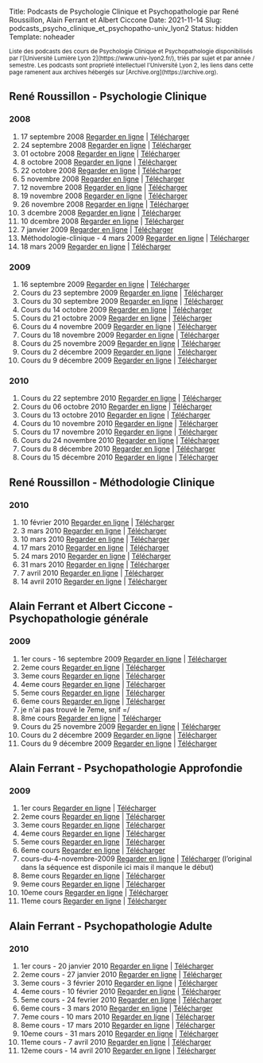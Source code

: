 ﻿Title: Podcasts de Psychologie Clinique et Psychopathologie par René Roussillon, Alain Ferrant et Albert Ciccone
Date: 2021-11-14
Slug: podcasts_psycho_clinique_et_psychopatho-univ_lyon2
Status: hidden
Template: noheader

<sup>
Liste des podcasts des cours de Psychologie Clinique et Psychopathologie disponibilisés
par l'[Université Lumière Lyon 2](https://www.univ-lyon2.fr/), triés par sujet et par année / semestre.
</sup>

<sup>
Les podcasts sont proprieté intellectuel l'Université Lyon 2, les liens dans
cette page ramenent aux archives hébergés sur [Archive.org](https://archive.org).
</sup>


## René Roussillon - Psychologie Clinique

### 2008

1. 17 septembre 2008 [Regarder en ligne](https://archive.org/details/podcast_enseignement-ren-roussillon-_mercredi-17-septembre-2008_1000389174765) | [Télécharger](https://archive.org/download/podcast_enseignement-ren-roussillon-_mercredi-17-septembre-2008_1000389174765/podcast_enseignement-ren-roussillon-_mercredi-17-septembre-2008_1000389174765.m4v)
2. 24 septembre 2008 [Regarder en ligne](https://archive.org/details/podcast_enseignement-ren-roussillon_cours-2-mercredi-24-septembr_1000389867836) | [Télécharger](https://archive.org/download/podcast_enseignement-ren-roussillon_cours-2-mercredi-24-septembr_1000389867836/podcast_enseignement-ren-roussillon_cours-2-mercredi-24-septembr_1000389867836.m4v)
3. 01 octobre 2008 [Regarder en ligne](https://archive.org/details/podcast_enseignement-ren-roussillon_cours-3-mercredi-01-octobre_1000389867838) | [Télécharger](https://archive.org/download/podcast_enseignement-ren-roussillon_cours-3-mercredi-01-octobre_1000389867838/podcast_enseignement-ren-roussillon_cours-3-mercredi-01-octobre_1000389867838.m4v)
4. 8 octobre 2008 [Regarder en ligne](https://archive.org/details/podcast_enseignement-ren-roussillon-_cours-4-mercredi-8-octobre-2_1000389174763) | [Télécharger](https://archive.org/download/podcast_enseignement-ren-roussillon-_cours-4-mercredi-8-octobre-2_1000389174763/podcast_enseignement-ren-roussillon-_cours-4-mercredi-8-octobre-2_1000389174763.m4v)
5. 22 octobre 2008 [Regarder en ligne](https://archive.org/details/podcast_enseignement-ren-roussillon_cours-5-mercredi-22-octobre_1000389867842) | [Télécharger](https://archive.org/download/podcast_enseignement-ren-roussillon_cours-5-mercredi-22-octobre_1000389867842/podcast_enseignement-ren-roussillon_cours-5-mercredi-22-octobre_1000389867842.m4v)
6. 5 novembre 2008 [Regarder en ligne](https://archive.org/details/podcast_enseignement-ren-roussillon-_mercredi-5-novembre-2008_1000389174757) | [Télécharger](https://archive.org/download/podcast_enseignement-ren-roussillon-_mercredi-5-novembre-2008_1000389174757/podcast_enseignement-ren-roussillon-_mercredi-5-novembre-2008_1000389174757.m4v)
7. 12 novembre 2008 [Regarder en ligne](https://archive.org/details/podcast_enseignement-ren-roussillon-_mercredi-12-novembre-2008_1000389174762) | [Télécharger](https://archive.org/download/podcast_enseignement-ren-roussillon-_mercredi-12-novembre-2008_1000389174762/podcast_enseignement-ren-roussillon-_mercredi-12-novembre-2008_1000389174762.m4v)
8. 19 novembre 2008 [Regarder en ligne](https://archive.org/details/podcast_enseignement-ren-roussillon_mercredi-19-novembre-2008_1000389867715) | [Télécharger](https://archive.org/download/podcast_enseignement-ren-roussillon_mercredi-19-novembre-2008_1000389867715/podcast_enseignement-ren-roussillon_mercredi-19-novembre-2008_1000389867715.m4v)
9. 26 novembre 2008 [Regarder en ligne](https://archive.org/details/podcast_enseignement-ren-roussillon_mercredi-26-novembre-2008_1000389867845) | [Télécharger](https://archive.org/download/podcast_enseignement-ren-roussillon_mercredi-26-novembre-2008_1000389867845/podcast_enseignement-ren-roussillon_mercredi-26-novembre-2008_1000389867845.m4v)
10. 3 dcembre 2008 [Regarder en ligne](https://archive.org/details/podcast_enseignement-ren-roussillon-_mercredi-3-dcembre-2008_1000389174764) | [Télécharger](https://archive.org/download/podcast_enseignement-ren-roussillon-_mercredi-3-dcembre-2008_1000389174764/podcast_enseignement-ren-roussillon-_mercredi-3-dcembre-2008_1000389174764.m4v)
11. 10 dcembre 2008 [Regarder en ligne](https://archive.org/details/podcast_enseignement-ren-roussillon-_mercredi-10-dcembre-2008_1000389174756) | [Télécharger](https://archive.org/download/podcast_enseignement-ren-roussillon-_mercredi-10-dcembre-2008_1000389174756/podcast_enseignement-ren-roussillon-_mercredi-10-dcembre-2008_1000389174756.m4v)
12. 7 janvier 2009 [Regarder en ligne](https://archive.org/details/podcast_enseignement-ren-roussillon-_mercredi-7-janvier-2009_1000389174761) | [Télécharger](https://archive.org/download/podcast_enseignement-ren-roussillon-_mercredi-7-janvier-2009_1000389174761/podcast_enseignement-ren-roussillon-_mercredi-7-janvier-2009_1000389174761.m4v)
13. Méthodologie-clinique - 4 mars 2009  [Regarder en ligne](https://archive.org/details/podcast_enseignement-ren-roussillon-_mthodologie-clinique_1000384924439) | [Télécharger](https://archive.org/download/podcast_enseignement-ren-roussillon-_mthodologie-clinique_1000384924439/podcast_enseignement-ren-roussillon-_mthodologie-clinique_1000384924439.m4v)
14. 18 mars 2009 [Regarder en ligne](https://archive.org/details/podcast_enseignement-ren-roussillon-_mercredi-18-mars_1000384924440) | [Télécharger](https://archive.org/download/podcast_enseignement-ren-roussillon-_mercredi-18-mars_1000384924440/podcast_enseignement-ren-roussillon-_mercredi-18-mars_1000384924440.m4v)

### 2009

1. 16 septembre 2009 [Regarder en ligne](https://archive.org/details/podcast_psychologie-clinique-ren-ro_cours-1-16-septembre-2009_1000382817754) | [Télécharger](https://archive.org/download/podcast_psychologie-clinique-ren-ro_cours-1-16-septembre-2009_1000382817754/podcast_psychologie-clinique-ren-ro_cours-1-16-septembre-2009_1000382817754.m4v)
2. Cours du 23 septembre 2009 [Regarder en ligne](https://archive.org/details/podcast_psychologie-clinique-ren-ro_23-septembre_1000437089879) | [Télécharger](https://archive.org/download/podcast_psychologie-clinique-ren-ro_23-septembre_1000437089879/podcast_psychologie-clinique-ren-ro_23-septembre_1000437089879.m4v)
3. Cours du 30 septembre 2009 [Regarder en ligne](https://archive.org/details/podcast_psychologie-clinique-ren-ro_30-septembre-2009_1000382817747) | [Télécharger](https://archive.org/download/podcast_psychologie-clinique-ren-ro_30-septembre-2009_1000382817747/podcast_psychologie-clinique-ren-ro_30-septembre-2009_1000382817747.m4v)
4. Cours du 14 octobre 2009 [Regarder en ligne](https://archive.org/details/podcast_psychologie-clinique-ren-ro_mercredi-14-octobre-2009_1000382817751) | [Télécharger](https://archive.org/download/podcast_psychologie-clinique-ren-ro_mercredi-14-octobre-2009_1000382817751/podcast_psychologie-clinique-ren-ro_mercredi-14-octobre-2009_1000382817751.m4v)
5. Cours du 21 octobre 2009 [Regarder en ligne](https://archive.org/details/podcast_psychologie-clinique-ren-ro_21-octobre-2009_1000382817753) | [Télécharger](https://archive.org/download/podcast_psychologie-clinique-ren-ro_21-octobre-2009_1000382817753/podcast_psychologie-clinique-ren-ro_21-octobre-2009_1000382817753.m4v)
6. Cours du 4 novembre 2009 [Regarder en ligne](https://archive.org/details/podcast_psychologie-clinique-ren-ro_cours-du-4-novembre-2009_1000382817746) | [Télécharger](https://archive.org/download/podcast_psychologie-clinique-ren-ro_cours-du-4-novembre-2009_1000382817746/podcast_psychologie-clinique-ren-ro_cours-du-4-novembre-2009_1000382817746.m4v)
7. Cours du 18 novembre 2009 [Regarder en ligne](https://archive.org/details/podcast_psychologie-clinique-ren-ro_cours-du-18-novembre-2009-re_1000382817748) | [Télécharger](https://archive.org/download/podcast_psychologie-clinique-ren-ro_cours-du-18-novembre-2009-re_1000382817748/podcast_psychologie-clinique-ren-ro_cours-du-18-novembre-2009-re_1000382817748.m4v)
8. Cours du 25 novembre 2009 [Regarder en ligne](https://archive.org/details/podcast_psychologie-clinique-ren-ro_cours-du-25-novembre-2009_1000382817752) | [Télécharger](https://archive.org/download/podcast_psychologie-clinique-ren-ro_cours-du-25-novembre-2009_1000382817752/podcast_psychologie-clinique-ren-ro_cours-du-25-novembre-2009_1000382817752.m4v)
9. Cours du 2 décembre 2009 [Regarder en ligne](https://archive.org/details/podcast_psychologie-clinique-ren-ro_cours-du-2-dcembre-2009-rou_1000382817750) | [Télécharger](https://archive.org/download/podcast_psychologie-clinique-ren-ro_cours-du-2-dcembre-2009-rou_1000382817750/podcast_psychologie-clinique-ren-ro_cours-du-2-dcembre-2009-rou_1000382817750.m4v)
10. Cours du 9 décembre 2009 [Regarder en ligne](https://archive.org/details/podcast_psychologie-clinique-ren-ro_cours-du-9-dcembre-2009-rou_1000382817535) | [Télécharger](https://archive.org/download/podcast_psychologie-clinique-ren-ro_cours-du-9-dcembre-2009-rou_1000382817535/podcast_psychologie-clinique-ren-ro_cours-du-9-dcembre-2009-rou_1000382817535.m4v)

### 2010

1. Cours du 22 septembre 2010 [Regarder en ligne](https://archive.org/details/podcast_enseignement-psychologie-clini_cours-n1-22-septembre-2010_1000347560556) | [Télécharger](https://archive.org/download/podcast_enseignement-psychologie-clini_cours-n1-22-septembre-2010_1000347560556/podcast_enseignement-psychologie-clini_cours-n1-22-septembre-2010_1000347560556.m4v)
2. Cours du 06 octobre 2010 [Regarder en ligne](https://archive.org/details/podcast_enseignement-psychologie-clini_cours-n2-06-octobre-2010_1000347560552) | [Télécharger](https://archive.org/download/podcast_enseignement-psychologie-clini_cours-n2-06-octobre-2010_1000347560552/podcast_enseignement-psychologie-clini_cours-n2-06-octobre-2010_1000347560552.m4v)
3. Cours du 13 octobre 2010 [Regarder en ligne](https://archive.org/details/podcast_enseignement-psychologie-clini_cours-n3-13-octobre-2010_1000347560554) | [Télécharger](https://archive.org/download/podcast_enseignement-psychologie-clini_cours-n3-13-octobre-2010_1000347560554/podcast_enseignement-psychologie-clini_cours-n3-13-octobre-2010_1000347560554.m4v)
4. Cours du 10 novembre 2010 [Regarder en ligne](https://archive.org/details/podcast_enseignement-psychologie-clini_cours-du-10-novembre-2010_1000347560550) | [Télécharger](https://archive.org/download/podcast_enseignement-psychologie-clini_cours-du-10-novembre-2010_1000347560550/podcast_enseignement-psychologie-clini_cours-du-10-novembre-2010_1000347560550.m4v)
5. Cours du 17 novembre 2010 [Regarder en ligne](https://archive.org/details/podcast_enseignement-psychologie-clini_cours-du-17-novembre-2010_1000347560551) | [Télécharger](https://archive.org/download/podcast_enseignement-psychologie-clini_cours-du-17-novembre-2010_1000347560551/podcast_enseignement-psychologie-clini_cours-du-17-novembre-2010_1000347560551.m4v)
6. Cours du 24 novembre 2010 [Regarder en ligne](https://archive.org/details/podcast_enseignement-psychologie-clini_cours-du-24-novembre-2010_1000347560555) | [Télécharger](https://archive.org/download/podcast_enseignement-psychologie-clini_cours-du-24-novembre-2010_1000347560555/podcast_enseignement-psychologie-clini_cours-du-24-novembre-2010_1000347560555.m4v)
7. Cours du 8 décembre 2010 [Regarder en ligne](https://archive.org/details/podcast_enseignement-psychologie-clini_cours-du-8-dcembre-2010_1000347560553) | [Télécharger](https://archive.org/download/podcast_enseignement-psychologie-clini_cours-du-8-dcembre-2010_1000347560553/podcast_enseignement-psychologie-clini_cours-du-8-dcembre-2010_1000347560553.m4v)
8. Cours du 15 décembre 2010 [Regarder en ligne](https://archive.org/details/podcast_enseignement-psychologie-clini_cours-du-15-dcembre-2010_1000347560548) | [Télécharger](https://archive.org/download/podcast_enseignement-psychologie-clini_cours-du-15-dcembre-2010_1000347560548/podcast_enseignement-psychologie-clini_cours-du-15-dcembre-2010_1000347560548.m4v)

## René Roussillon - Méthodologie Clinique

### 2010

1. 10 février 2010 [Regarder en ligne](https://archive.org/details/podcast_psychopathologie-gnrale-al_clinique3-m-r-roussillon_1000442690648) | [Télécharger](https://archive.org/download/podcast_psychopathologie-gnrale-al_clinique3-m-r-roussillon_1000442690648/podcast_psychopathologie-gnrale-al_clinique3-m-r-roussillon_1000442690648.m4v)
2. 3 mars 2010 [Regarder en ligne](https://archive.org/details/podcast_psychopathologie-gnrale-al_thorie-du-sens_1000442690649) | [Télécharger](https://archive.org/download/podcast_psychopathologie-gnrale-al_thorie-du-sens_1000442690649/podcast_psychopathologie-gnrale-al_thorie-du-sens_1000442690649.m4v)
3. 10 mars 2010 [Regarder en ligne](https://archive.org/details/podcast_psychopathologie-gnrale-al_methodologie-clnique_1000442690554) | [Télécharger](https://archive.org/download/podcast_psychopathologie-gnrale-al_methodologie-clnique_1000442690554/podcast_psychopathologie-gnrale-al_methodologie-clnique_1000442690554.m4v)
4. 17 mars 2010 [Regarder en ligne](https://archive.org/details/podcast_psychopathologie-gnrale-al_m1-methodologie_1000442690647) | [Télécharger](https://archive.org/download/podcast_psychopathologie-gnrale-al_m1-methodologie_1000442690647/podcast_psychopathologie-gnrale-al_m1-methodologie_1000442690647.m4v)
5. 24 mars 2010 [Regarder en ligne](https://archive.org/details/podcast_psychopathologie-gnrale-al_methodologie-clnique_1000442690556) | [Télécharger](https://archive.org/download/podcast_psychopathologie-gnrale-al_methodologie-clnique_1000442690556/podcast_psychopathologie-gnrale-al_methodologie-clnique_1000442690556.m4v)
6. 31 mars 2010 [Regarder en ligne](https://archive.org/details/podcast_psychopathologie-gnrale-al_methodologie-clnique_1000442690650) | [Télécharger](https://archive.org/download/podcast_psychopathologie-gnrale-al_methodologie-clnique_1000442690650/podcast_psychopathologie-gnrale-al_methodologie-clnique_1000442690650.m4v)
7. 7 avril 2010 [Regarder en ligne](https://archive.org/details/podcast_psychopathologie-gnrale-al_methodologie-clnique_1000442690555) | [Télécharger](https://archive.org/download/podcast_psychopathologie-gnrale-al_methodologie-clnique_1000442690555/podcast_psychopathologie-gnrale-al_methodologie-clnique_1000442690555.m4v)
8. 14 avril 2010 [Regarder en ligne](https://archive.org/details/podcast_psychopathologie-gnrale-al_methodologie-clnique_1000442690553) | [Télécharger](https://archive.org/download/podcast_psychopathologie-gnrale-al_methodologie-clnique_1000442690553/podcast_psychopathologie-gnrale-al_methodologie-clnique_1000442690553.m4v)


## Alain Ferrant et Albert Ciccone - Psychopathologie générale

### 2009

1. 1er cours - 16 septembre 2009 [Regarder en ligne](https://archive.org/details/podcast_psychopathologie-gnrale-al_1er-cours-16-septembre-2009_1000392024904) | [Télécharger](https://archive.org/download/podcast_psychopathologie-gnrale-al_1er-cours-16-septembre-2009_1000392024904/podcast_psychopathologie-gnrale-al_1er-cours-16-septembre-2009_1000392024904.m4v)
2. 2eme cours [Regarder en ligne](https://archive.org/details/podcast_psychopathologie-gnrale-al_2eme-cours_1000392024909) | [Télécharger](https://archive.org/download/podcast_psychopathologie-gnrale-al_2eme-cours_1000392024909/podcast_psychopathologie-gnrale-al_2eme-cours_1000392024909.m4v)
3. 3eme cours [Regarder en ligne](https://archive.org/details/podcast_psychopathologie-gnrale-al_3eme-cours_1000392024911) | [Télécharger](https://archive.org/download/podcast_psychopathologie-gnrale-al_3eme-cours_1000392024911/podcast_psychopathologie-gnrale-al_3eme-cours_1000392024911.m4v)
4. 4eme cours [Regarder en ligne](https://archive.org/details/podcast_psychopathologie-gnrale-al_4eme-cours_1000392024907) | [Télécharger](https://archive.org/download/podcast_psychopathologie-gnrale-al_4eme-cours_1000392024907/podcast_psychopathologie-gnrale-al_4eme-cours_1000392024907.m4v)
5. 5eme cours [Regarder en ligne](https://archive.org/details/podcast_psychopathologie-gnrale-al_5eme-cours_1000392024910) | [Télécharger](https://archive.org/download/podcast_psychopathologie-gnrale-al_5eme-cours_1000392024910/podcast_psychopathologie-gnrale-al_5eme-cours_1000392024910.m4v)
6. 6eme cours [Regarder en ligne](https://archive.org/details/podcast_psychopathologie-gnrale-al_6eme-cours_1000392024908) | [Télécharger](https://archive.org/download/podcast_psychopathologie-gnrale-al_6eme-cours_1000392024908/podcast_psychopathologie-gnrale-al_6eme-cours_1000392024908.m4v)
7. je n'ai pas trouvé le 7eme, snif =/
8. 8me cours [Regarder en ligne](https://archive.org/details/podcast_psychopathologie-gnrale-al_8-me-cours-psycho-patho-gn_1000392024903) | [Télécharger](https://archive.org/download/podcast_psychopathologie-gnrale-al_8-me-cours-psycho-patho-gn_1000392024903/podcast_psychopathologie-gnrale-al_8-me-cours-psycho-patho-gn_1000392024903.m4v)
9. Cours du 25 novembre 2009 [Regarder en ligne](https://archive.org/details/podcast_psychopathologie-gnrale-al_cours-du-25-novembre-2009_1000373226298) | [Télécharger](https://archive.org/download/podcast_psychopathologie-gnrale-al_cours-du-25-novembre-2009_1000373226298/podcast_psychopathologie-gnrale-al_cours-du-25-novembre-2009_1000373226298.m4v) 
10. Cours du 2 décembre 2009 [Regarder en ligne](https://archive.org/details/podcast_psychopathologie-gnrale-al_cours-du-2-dcembre-2009-con_1000392024912) | [Télécharger](https://archive.org/download/podcast_psychopathologie-gnrale-al_cours-du-2-dcembre-2009-con_1000392024912/podcast_psychopathologie-gnrale-al_cours-du-2-dcembre-2009-con_1000392024912.m4v)
11. Cours du 9 décembre 2009 [Regarder en ligne](https://archive.org/details/podcast_psychopathologie-gnrale-al_cours-du-9-dcembre-2009-con_1000392024905) | [Télécharger](https://archive.org/download/podcast_psychopathologie-gnrale-al_cours-du-9-dcembre-2009-con_1000392024905/podcast_psychopathologie-gnrale-al_cours-du-9-dcembre-2009-con_1000392024905.m4v)


## Alain Ferrant - Psychopathologie Approfondie

### 2009

1. 1er cours [Regarder en ligne](https://archive.org/details/podcast_psychopathologie-approfondie-_cours-1_1000382812093) | [Télécharger](https://archive.org/download/podcast_psychopathologie-approfondie-_cours-1_1000382812093/podcast_psychopathologie-approfondie-_cours-1_1000382812093.m4v)
2. 2eme cours [Regarder en ligne](https://archive.org/details/podcast_psychopathologie-approfondie-_2eme-cours_1000382812098) | [Télécharger](https://archive.org/download/podcast_psychopathologie-approfondie-_2eme-cours_1000382812098/podcast_psychopathologie-approfondie-_2eme-cours_1000382812098.m4v)
3. 3eme cours [Regarder en ligne](https://archive.org/details/podcast_psychopathologie-approfondie-_3eme-cours_1000382812091) | [Télécharger](https://archive.org/download/podcast_psychopathologie-approfondie-_3eme-cours_1000382812091/podcast_psychopathologie-approfondie-_3eme-cours_1000382812091.m4v)
4. 4eme cours [Regarder en ligne](https://archive.org/details/podcast_psychopathologie-approfondie-_4eme-cours_1000382812094) | [Télécharger](https://archive.org/download/podcast_psychopathologie-approfondie-_4eme-cours_1000382812094/podcast_psychopathologie-approfondie-_4eme-cours_1000382812094.m4v)
5. 5eme cours [Regarder en ligne](https://archive.org/details/podcast_psychopathologie-approfondie-_5eme-cours_1000382812101) | [Télécharger](https://archive.org/download/podcast_psychopathologie-approfondie-_5eme-cours_1000382812101/podcast_psychopathologie-approfondie-_5eme-cours_1000382812101.m4v)
6. 6eme cours [Regarder en ligne](https://archive.org/details/podcast_psychopathologie-approfondie-_6eme-cours_1000382812096) | [Télécharger](https://archive.org/download/podcast_psychopathologie-approfondie-_6eme-cours_1000382812096/podcast_psychopathologie-approfondie-_6eme-cours_1000382812096.m4v)
7. cours-du-4-novembre-2009 [Regarder en ligne](https://archive.org/details/podcast_psychopathologie-approfondie-_cours-du-4-novembre-2009-com_1000382812095) | [Télécharger](https://archive.org/download/podcast_psychopathologie-approfondie-_cours-du-4-novembre-2009-com_1000382812095/podcast_psychopathologie-approfondie-_cours-du-4-novembre-2009-com_1000382812095.m4v) (l’original dans la séquence est disponile ici mais il manque le début)
8. 8eme cours [Regarder en ligne](https://archive.org/details/podcast_psychopathologie-approfondie-_8eme-cours_1000382812092) | [Télécharger](https://archive.org/download/podcast_psychopathologie-approfondie-_8eme-cours_1000382812092/podcast_psychopathologie-approfondie-_8eme-cours_1000382812092.m4v)
9. 9eme cours [Regarder en ligne](https://archive.org/details/podcast_psychopathologie-approfondie-_9eme-cours_1000382812099) | [Télécharger](https://archive.org/download/podcast_psychopathologie-approfondie-_9eme-cours_1000382812099/podcast_psychopathologie-approfondie-_9eme-cours_1000382812099.m4v)
10. 10eme cours [Regarder en ligne](https://archive.org/details/podcast_psychopathologie-approfondie-_psycho-patho-appro-10eme-cour_1000382812100) | [Télécharger](https://archive.org/download/podcast_psychopathologie-approfondie-_psycho-patho-appro-10eme-cour_1000382812100/podcast_psychopathologie-approfondie-_psycho-patho-appro-10eme-cour_1000382812100.m4v)
11. 11eme cours [Regarder en ligne](https://archive.org/details/podcast_psychopathologie-approfondie-_patho-approfondie-11erme-cours_1000382812097) | [Télécharger](https://archive.org/download/podcast_psychopathologie-approfondie-_patho-approfondie-11erme-cours_1000382812097/podcast_psychopathologie-approfondie-_patho-approfondie-11erme-cours_1000382812097.m4v)


## Alain Ferrant - Psychopathologie Adulte

### 2010

1. 1er cours - 20 janvier 2010  [Regarder en ligne](https://archive.org/details/podcast_enseignement-ren-roussillon_20-janvier-2010-1er-cours_1000393812167) | [Télécharger](https://archive.org/download/podcast_enseignement-ren-roussillon_20-janvier-2010-1er-cours_1000393812167/podcast_enseignement-ren-roussillon_20-janvier-2010-1er-cours_1000393812167.m4v)
2. 2eme cours - 27 janvier 2010 [Regarder en ligne](https://archive.org/details/podcast_enseignement-ren-roussillon_psychopato-adulte-2eme-cours-2_1000393812169) | [Télécharger](https://archive.org/download/podcast_enseignement-ren-roussillon_psychopato-adulte-2eme-cours-2_1000393812169/podcast_enseignement-ren-roussillon_psychopato-adulte-2eme-cours-2_1000393812169.m4v)
3. 3eme cours - 3 février 2010 [Regarder en ligne](https://archive.org/details/podcast_enseignement-ren-roussillon_03022010-psychopatho-adulte_1000393812162) | [Télécharger](https://archive.org/download/podcast_enseignement-ren-roussillon_03022010-psychopatho-adulte_1000393812162/podcast_enseignement-ren-roussillon_03022010-psychopatho-adulte_1000393812162.m4v)
4. 4eme cours - 10 février 2010 [Regarder en ligne](https://archive.org/details/podcast_enseignement-ren-roussillon_patho-adulte-4eme-cours-1002_1000393812165) | [Télécharger](https://archive.org/download/podcast_enseignement-ren-roussillon_patho-adulte-4eme-cours-1002_1000393812165/podcast_enseignement-ren-roussillon_patho-adulte-4eme-cours-1002_1000393812165.m4v)
5. 5eme cours - 24 fevrier 2010 [Regarder en ligne](https://archive.org/details/podcast_enseignement-ren-roussillon_24-fevrier-2010-5eme-cours-pat_1000393812161) | [Télécharger](https://archive.org/download/podcast_enseignement-ren-roussillon_24-fevrier-2010-5eme-cours-pat_1000393812161/podcast_enseignement-ren-roussillon_24-fevrier-2010-5eme-cours-pat_1000393812161.m4v)
6. 6eme cours - 3 mars 2010 [Regarder en ligne](https://archive.org/details/podcast_enseignement-ren-roussillon_03032010-6eme-cours-patho-ad_1000393812172) | [Télécharger](https://archive.org/download/podcast_enseignement-ren-roussillon_03032010-6eme-cours-patho-ad_1000393812172/podcast_enseignement-ren-roussillon_03032010-6eme-cours-patho-ad_1000393812172.m4v)
7. 7eme cours - 10 mars 2010 [Regarder en ligne](https://archive.org/details/podcast_enseignement-ren-roussillon_10032010-7eme-cours-patho-ad_1000393812160) | [Télécharger](https://archive.org/download/podcast_enseignement-ren-roussillon_10032010-7eme-cours-patho-ad_1000393812160/podcast_enseignement-ren-roussillon_10032010-7eme-cours-patho-ad_1000393812160.m4v)
8. 8eme cours - 17 mars 2010 [Regarder en ligne](https://archive.org/details/podcast_enseignement-ren-roussillon_8eme-cours-patho-adulte-1703_1000393812170) | [Télécharger](https://archive.org/download/podcast_enseignement-ren-roussillon_8eme-cours-patho-adulte-1703_1000393812170/podcast_enseignement-ren-roussillon_8eme-cours-patho-adulte-1703_1000393812170.m4v)
9. 10eme cours - 31 mars 2010 [Regarder en ligne](https://archive.org/details/podcast_enseignement-ren-roussillon_10eme-cours-patho-adulte-3103_1000393812171) | [Télécharger](https://archive.org/download/podcast_enseignement-ren-roussillon_10eme-cours-patho-adulte-3103_1000393812171/podcast_enseignement-ren-roussillon_10eme-cours-patho-adulte-3103_1000393812171.m4v)
10. 11eme cours - 7 avril 2010 [Regarder en ligne](https://archive.org/details/podcast_enseignement-ren-roussillon_11eme-cours-patho-adulte-0704_1000393812163) | [Télécharger](https://archive.org/download/podcast_enseignement-ren-roussillon_11eme-cours-patho-adulte-0704_1000393812163/podcast_enseignement-ren-roussillon_11eme-cours-patho-adulte-0704_1000393812163.m4v)
11. 12eme cours - 14 avril 2010 [Regarder en ligne](https://archive.org/details/podcast_enseignement-ren-roussillon_psychopatho-adulte-14042010_1000393812164) | [Télécharger](https://archive.org/download/podcast_enseignement-ren-roussillon_psychopatho-adulte-14042010_1000393812164/podcast_enseignement-ren-roussillon_psychopatho-adulte-14042010_1000393812164.m4v)
